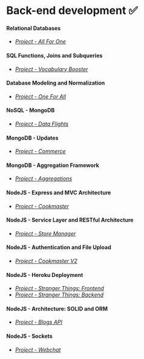 # Back-end development :white_check_mark:
#### Relational Databases
- *[Project - All For One](https://github.com/deboracosilveira/trybe-projects/tree/master/Back-end%20development/project-21-mysql-all-for-one)*
#### SQL Functions, Joins and Subqueries
- *[Project - Vocabulary Booster]()*
#### Database Modeling and Normalization
- *[Project - One For All]()*
#### NoSQL - MongoDB
- *[Project - Data Flights]()*
#### MongoDB - Updates
- *[Project - Commerce]()*
#### MongoDB - Aggregation Framework
- *[Project - Aggregations]()*
#### NodeJS - Express and MVC Architecture
- *[Project - Cookmaster]()*
#### NodeJS - Service Layer and RESTful Architecture
- *[Project - Store Manager]()*
#### NodeJS - Authentication and File Upload
- *[Project - Cookmaster V2]()*
#### NodeJS - Heroku Deployment
- *[Project - Stranger Things: Frontend]()*
- *[Project - Stranger Things: Backend]()*
#### NodeJS - Architecture: SOLID and ORM
- *[Project - Blogs API]()*
#### NodeJS - Sockets
- *[Project - Webchat]()*
